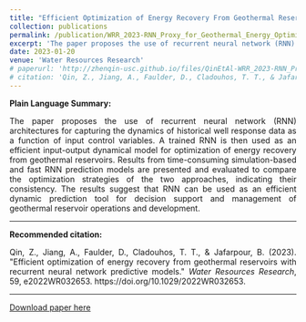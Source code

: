 ```yaml
---
title: "Efficient Optimization of Energy Recovery From Geothermal Reservoirs With Recurrent Neural Network Predictive Models"
collection: publications
permalink: /publication/WRR_2023-RNN_Proxy_for_Geothermal_Energy_Optimization
excerpt: 'The paper proposes the use of recurrent neural network (RNN) architectures for optimizing energy recovery from geothermal reservoirs.'
date: 2023-01-20
venue: 'Water Resources Research'
# paperurl: 'http://zhenqin-usc.github.io/files/QinEtAl-WRR_2023-RNN_Proxy_for_Geothermal_Energy_Optimization.pdf'
# citation: 'Qin, Z., Jiang, A., Faulder, D., Cladouhos, T. T., & Jafarpour, B. (2023). "Efficient optimization of energy recovery from geothermal reservoirs with recurrent neural network predictive models." <i>Water Resources Research</i>, 59, e2022WR032653. https://doi.org/10.1029/2022WR032653.'
---
```


**Plain Language Summary:**
<div style="text-align: justify;">
The paper proposes the use of recurrent neural network (RNN) architectures for capturing the dynamics of historical well response data as a function of input control variables. A trained RNN is then used as an efficient input-output dynamical model for optimization of energy recovery from geothermal reservoirs. Results from time-consuming simulation-based and fast RNN prediction models are presented and evaluated to compare the optimization strategies of the two approaches, indicating their consistency. The results suggest that RNN can be used as an efficient dynamic prediction tool for decision support and management of geothermal reservoir operations and development.
</div>

---

**Recommended citation:**
<div style="text-align: justify;">
Qin, Z., Jiang, A., Faulder, D., Cladouhos, T. T., & Jafarpour, B. (2023). "Efficient optimization of energy recovery from geothermal reservoirs with recurrent neural network predictive models." <i>Water Resources Research</i>, 59, e2022WR032653. https://doi.org/10.1029/2022WR032653.
</div>

---

[Download paper here](http://zhenqin-usc.github.io/files/QinEtAl-WRR_2023-RNN_Proxy_for_Geothermal_Energy_Optimization.pdf)
